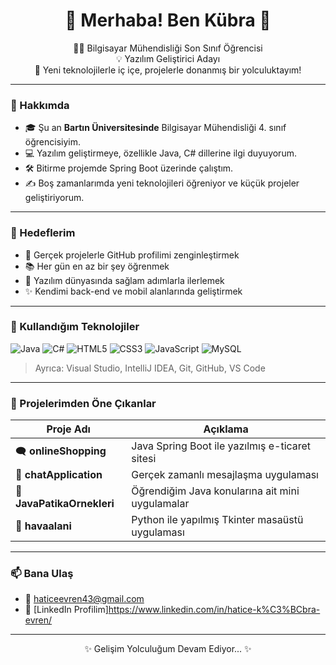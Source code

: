 <h1 align="center">🌸 Merhaba! Ben Kübra 🌸</h1>
<p align="center">
  👩‍💻 Bilgisayar Mühendisliği Son Sınıf Öğrencisi <br>
  💡 Yazılım Geliştirici Adayı  <br>
  🌱 Yeni teknolojilerle iç içe, projelerle donanmış bir yolculuktayım!
</p>

---

### 💫 Hakkımda
- 🎓 Şu an **Bartın Üniversitesinde** Bilgisayar Mühendisliği 4. sınıf öğrencisiyim.  
- 💻 Yazılım geliştirmeye, özellikle Java, C# dillerine ilgi duyuyorum.  
- 🛠️ Bitirme projemde Spring Boot üzerinde çalıştım.  
- ✍️ Boş zamanlarımda yeni teknolojileri öğreniyor ve küçük projeler geliştiriyorum.

---

### 💼 Hedeflerim
- 🔭 Gerçek projelerle GitHub profilimi zenginleştirmek  
- 📚 Her gün en az bir şey öğrenmek  
- 💪 Yazılım dünyasında sağlam adımlarla ilerlemek  
- ✨ Kendimi back-end ve mobil alanlarında geliştirmek

---

### 🚀 Kullandığım Teknolojiler

![Java](https://img.shields.io/badge/-Java-007396?style=for-the-badge&logo=java)
![C#](https://img.shields.io/badge/-C%23-239120?style=for-the-badge&logo=c-sharp)
![HTML5](https://img.shields.io/badge/-HTML5-E34F26?style=for-the-badge&logo=html5)
![CSS3](https://img.shields.io/badge/-CSS3-1572B6?style=for-the-badge&logo=css3)
![JavaScript](https://img.shields.io/badge/-JavaScript-F7DF1E?style=for-the-badge&logo=javascript)
![MySQL](https://img.shields.io/badge/-MySQL-4479A1?style=for-the-badge&logo=mysql)

> Ayrıca: Visual Studio, IntelliJ IDEA, Git, GitHub, VS Code

---

### 🧩 Projelerimden Öne Çıkanlar

| Proje Adı | Açıklama |
|-----------|----------|
| 🗨️ **onlineShopping** | Java Spring Boot ile yazılmış e-ticaret sitesi |
| 💬 **chatApplication** | Gerçek zamanlı mesajlaşma uygulaması |
| 🧪 **JavaPatikaOrnekleri** | Öğrendiğim Java konularına ait mini uygulamalar |
| 🎯 **havaalani** | Python ile yapılmış Tkinter masaüstü uygulaması  |

---

### 📫 Bana Ulaş
- 💌 haticeevren43@gmail.com 
- 💼 [LinkedIn Profilim]https://www.linkedin.com/in/hatice-k%C3%BCbra-evren/

---

<p align="center">✨ Gelişim Yolculuğum Devam Ediyor... ✨</p>
